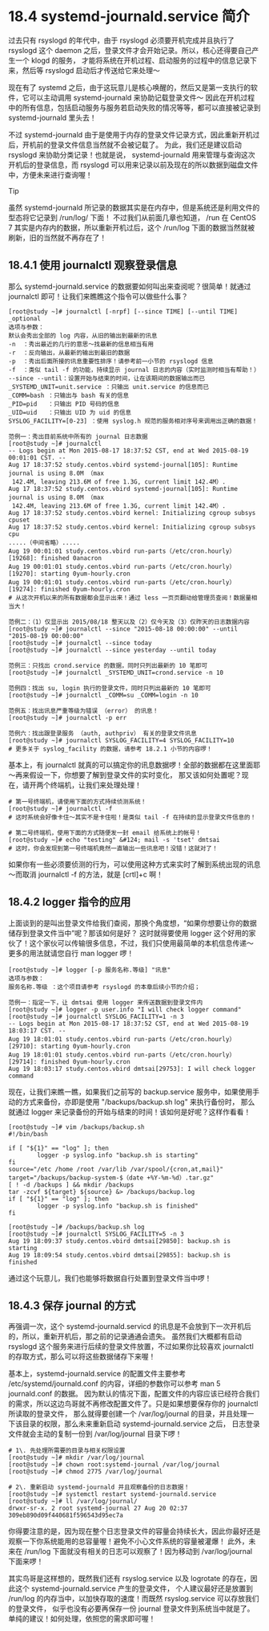 # 18.4 systemd-journald.service 简介

过去只有 rsyslogd 的年代中，由于 rsyslogd 必须要开机完成并且执行了 rsyslogd 这个 daemon 之后，登录文件才会开始记录。所以，核心还得要自己产生一个 klogd 的服务， 才能将系统在开机过程、启动服务的过程中的信息记录下来，然后等 rsyslogd 启动后才传送给它来处理～

现在有了 systemd 之后，由于这玩意儿是核心唤醒的，然后又是第一支执行的软件，它可以主动调用 systemd-journald 来协助记载登录文件～ 因此在开机过程中的所有信息，包括启动服务与服务若启动失败的情况等等，都可以直接被记录到 systemd-journald 里头去！

不过 systemd-journald 由于是使用于内存的登录文件记录方式，因此重新开机过后，开机前的登录文件信息当然就不会被记载了。 为此，我们还是建议启动 rsyslogd 来协助分类记录！也就是说， systemd-journald 用来管理与查询这次开机后的登录信息，而 rsyslogd 可以用来记录以前及现在的所以数据到磁盘文件中，方便未来进行查询喔！



> [!TIP]  
> 虽然 systemd-journald 所记录的数据其实是在内存中，但是系统还是利用文件的型态将它记录到 /run/log/ 下面！ 不过我们从前面几章也知道， /run 在 CentOS 7 其实是内存内的数据，所以重新开机过后，这个 /run/log 下面的数据当然就被刷新，旧的当然就不再存在了！

## 18.4.1 使用 journalctl 观察登录信息

那么 systemd-journald.service 的数据要如何叫出来查阅呢？很简单！就通过 journalctl 即可！让我们来瞧瞧这个指令可以做些什么事？

```shell
[root@study ~]# journalctl [-nrpf] [--since TIME] [--until TIME] _optional
选项与参数：
默认会秀出全部的 log 内容，从旧的输出到最新的讯息
-n  ：秀出最近的几行的意思～找最新的信息相当有用
-r  ：反向输出，从最新的输出到最旧的数据
-p  ：秀出后面所接的讯息重要性排序！请参考前一小节的 rsyslogd 信息
-f  ：类似 tail -f 的功能，持续显示 journal 日志的内容（实时监测时相当有帮助！）
--since --until：设置开始与结束的时间，让在该期间的数据输出而已
_SYSTEMD_UNIT=unit.service ：只输出 unit.service 的信息而已
_COMM=bash ：只输出与 bash 有关的信息
_PID=pid   ：只输出 PID 号码的信息
_UID=uid   ：只输出 UID 为 uid 的信息
SYSLOG_FACILITY=[0-23] ：使用 syslog.h 规范的服务相对序号来调用出正确的数据！

范例一：秀出目前系统中所有的 journal 日志数据
[root@study ~]# journalctl
-- Logs begin at Mon 2015-08-17 18:37:52 CST, end at Wed 2015-08-19 00:01:01 CST. --
Aug 17 18:37:52 study.centos.vbird systemd-journal[105]: Runtime journal is using 8.0M （max 
 142.4M, leaving 213.6M of free 1.3G, current limit 142.4M）.
Aug 17 18:37:52 study.centos.vbird systemd-journal[105]: Runtime journal is using 8.0M （max
 142.4M, leaving 213.6M of free 1.3G, current limit 142.4M）.
Aug 17 18:37:52 study.centos.vbird kernel: Initializing cgroup subsys cpuset
Aug 17 18:37:52 study.centos.vbird kernel: Initializing cgroup subsys cpu
.....（中间省略）.....
Aug 19 00:01:01 study.centos.vbird run-parts（/etc/cron.hourly）[19268]: finished 0anacron
Aug 19 00:01:01 study.centos.vbird run-parts（/etc/cron.hourly）[19270]: starting 0yum-hourly.cron
Aug 19 00:01:01 study.centos.vbird run-parts（/etc/cron.hourly）[19274]: finished 0yum-hourly.cron
# 从这次开机以来的所有数据都会显示出来！通过 less 一页页翻动给管理员查阅！数据量相当大！

范例二：（1）仅显示出 2015/08/18 整天以及（2）仅今天及（3）仅昨天的日志数据内容
[root@study ~]# journalctl --since "2015-08-18 00:00:00" --until "2015-08-19 00:00:00"
[root@study ~]# journalctl --since today
[root@study ~]# journalctl --since yesterday --until today

范例三：只找出 crond.service 的数据，同时只列出最新的 10 笔即可
[root@study ~]# journalctl _SYSTEMD_UNIT=crond.service -n 10

范例四：找出 su, login 执行的登录文件，同时只列出最新的 10 笔即可
[root@study ~]# journalctl _COMM=su _COMM=login -n 10

范例五：找出讯息严重等级为错误 （error） 的讯息！
[root@study ~]# journalctl -p err

范例六：找出跟登录服务 （auth, authpriv） 有关的登录文件讯息
[root@study ~]# journalctl SYSLOG_FACILITY=4 SYSLOG_FACILITY=10
# 更多关于 syslog_facility 的数据，请参考 18.2.1 小节的内容啰！
```

基本上，有 journalctl 就真的可以搞定你的讯息数据啰！全部的数据都在这里面耶～再来假设一下，你想要了解到登录文件的实时变化， 那又该如何处置呢？现在，请开两个终端机，让我们来处理处理！

```shell
# 第一号终端机，请使用下面的方式持续侦测系统！
[root@study ~]# journalctl -f
# 这时系统会好像卡住～其实不是卡住啦！是类似 tail -f 在持续的显示登录文件信息的！

# 第二号终端机，使用下面的方式随便发一封 email 给系统上的帐号！
[root@study ~]# echo "testing" &#124; mail -s 'tset' dmtsai
# 这时，你会发现到第一号终端机竟然一直输出一些讯息吧！没错！这就对了！
```

如果你有一些必须要侦测的行为，可以使用这种方式来实时了解到系统出现的讯息～而取消 journalctl -f 的方法，就是 \[crtl\]+c 啊！

## 18.4.2 logger 指令的应用

上面谈到的是叫出登录文件给我们查阅，那换个角度想，“如果你想要让你的数据储存到登录文件当中”呢？那该如何是好？ 这时就得要使用 logger 这个好用的家伙了！这个家伙可以传输很多信息，不过，我们只使用最简单的本机信息传递～ 更多的用法就请您自行 man logger 啰！

```shell
[root@study ~]# logger [-p 服务名称.等级] "讯息"
选项与参数：
服务名称.等级 ：这个项目请参考 rsyslogd 的本章后续小节的介绍；

范例一：指定一下，让 dmtsai 使用 logger 来传送数据到登录文件内
[root@study ~]# logger -p user.info "I will check logger command"
[root@study ~]# journalctl SYSLOG_FACILITY=1 -n 3
-- Logs begin at Mon 2015-08-17 18:37:52 CST, end at Wed 2015-08-19 18:03:17 CST. --
Aug 19 18:01:01 study.centos.vbird run-parts（/etc/cron.hourly）[29710]: starting 0yum-hourly.cron
Aug 19 18:01:01 study.centos.vbird run-parts（/etc/cron.hourly）[29714]: finished 0yum-hourly.cron
Aug 19 18:03:17 study.centos.vbird dmtsai[29753]: I will check logger command
```

现在，让我们来瞧一瞧，如果我们之前写的 backup.service 服务中，如果使用手动的方式来备份，亦即是使用 "/backups/backup.sh log" 来执行备份时， 那么就通过 logger 来记录备份的开始与结束的时间！该如何是好呢？这样作看看！

```shell
[root@study ~]# vim /backups/backup.sh
#!/bin/bash

if [ "${1}" == "log" ]; then
        logger -p syslog.info "backup.sh is starting"
fi
source="/etc /home /root /var/lib /var/spool/{cron,at,mail}"
target="/backups/backup-system-$（date +%Y-%m-%d）.tar.gz"
[ ! -d /backups ] && mkdir /backups
tar -zcvf ${target} ${source} &> /backups/backup.log
if [ "${1}" == "log" ]; then
        logger -p syslog.info "backup.sh is finished"
fi

[root@study ~]# /backups/backup.sh log
[root@study ~]# journalctl SYSLOG_FACILITY=5 -n 3
Aug 19 18:09:37 study.centos.vbird dmtsai[29850]: backup.sh is starting
Aug 19 18:09:54 study.centos.vbird dmtsai[29855]: backup.sh is finished
```

通过这个玩意儿，我们也能够将数据自行处置到登录文件当中啰！

## 18.4.3 保存 journal 的方式

再强调一次，这个 systemd-journald.servicd 的讯息是不会放到下一次开机后的，所以，重新开机后，那之前的记录通通会遗失。 虽然我们大概都有启动 rsyslogd 这个服务来进行后续的登录文件放置，不过如果你比较喜欢 journalctl 的存取方式，那么可以将这些数据储存下来喔！

基本上，systemd-journald.service 的配置文件主要参考 /etc/systemd/journald.conf 的内容，详细的参数你可以参考 man 5 journald.conf 的数据。 因为默认的情况下面，配置文件的内容应该已经符合我们的需求，所以这边鸟哥就不再修改配置文件了。只是如果想要保存你的 journalctl 所读取的登录文件， 那么就得要创建一个 /var/log/journal 的目录，并且处理一下该目录的权限，那么未来重新启动 systemd-journald.service 之后， 日志登录文件就会主动的复制一份到 /var/log/journal 目录下啰！

```shell
# 1\. 先处理所需要的目录与相关权限设置
[root@study ~]# mkdir /var/log/journal
[root@study ~]# chown root:systemd-journal /var/log/journal
[root@study ~]# chmod 2775 /var/log/journal

# 2\. 重新启动 systemd-journald 并且观察备份的日志数据！
[root@study ~]# systemctl restart systemd-journald.service
[root@study ~]# ll /var/log/journal/
drwxr-sr-x. 2 root systemd-journal 27 Aug 20 02:37 309eb890d09f440681f596543d95ec7a
```

你得要注意的是，因为现在整个日志登录文件的容量会持续长大，因此你最好还是观察一下你系统能用的总容量喔！避免不小心文件系统的容量被灌爆！ 此外，未来在 /run/log 下面就没有相关的日志可以观察了！因为移动到 /var/log/journal 下面来啰！

其实鸟哥是这样想的，既然我们还有 rsyslog.service 以及 logrotate 的存在，因此这个 systemd-journald.service 产生的登录文件， 个人建议最好还是放置到 /run/log 的内存当中，以加快存取的速度！而既然 rsyslog.service 可以存放我们的登录文件， 似乎也没有必要再保存一份 journal 登录文件到系统当中就是了。单纯的建议！如何处理，依照您的需求即可喔！